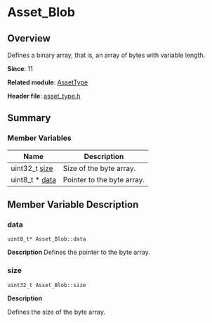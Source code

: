 # Asset_Blob


## Overview

Defines a binary array, that is, an array of bytes with variable length.

**Since**: 11

**Related module**: [AssetType](_asset_type.md)

**Header file**: [asset_type.h](asset__type_8h.md)


## Summary


### Member Variables

| Name| Description|
| -------- | -------- |
| uint32_t [size](#size) | Size of the byte array. |
| uint8_t \* [data](#data) | Pointer to the byte array. |


## Member Variable Description


### data

```
uint8_t* Asset_Blob::data
```
**Description**
Defines the pointer to the byte array.


### size

```
uint32_t Asset_Blob::size
```
**Description**

Defines the size of the byte array.

